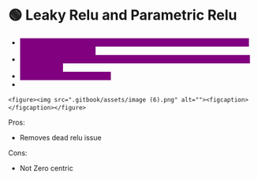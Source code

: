 # 🟢 Leaky Relu and Parametric Relu

* <mark style="color:purple;background-color:purple;">**If we use alpha then its parametric relu, if we use constant value like 0.01 then its leaky relu**</mark>
* <mark style="color:purple;background-color:purple;">**Here even for -ve value we will get some output, so its derivative will also be not 0**</mark>
* <mark style="color:purple;background-color:purple;">**This solves dead relu issue**</mark>
*

    <figure><img src=".gitbook/assets/image (6).png" alt=""><figcaption></figcaption></figure>

Pros:

* Removes dead relu issue

Cons:

* Not Zero centric
